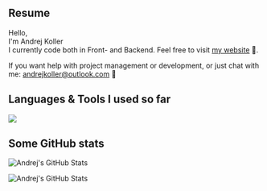 <div>
  <h2>Resume</h2>
  <div>
    <p>
      Hello,
      <br />
      I'm Andrej Koller
      <br />
      I currently code both in Front- and Backend. Feel free to visit <a href="https://www.andrejkoller.com" target="_blank">my website</a> 💭.
    </p>
    <p>
      If you want help with project management or development, or just chat with me: <a href="mailto:andrejkoller@outlook.com">andrejkoller@outlook.com</a> 📧
    </p>
  </div>
</div>
<div>
  <h2>Languages & Tools I used so far</h2>
  <p>
    <img src="https://skillicons.dev/icons?i=html,css,scss,js,ts,angular,react,nextjs,vue,tailwind,bootstrap,dotnet,cs,java,wordpress,webflow,vscode,visualstudio" />
  </p>
</div>
<div>
  <h2>Some GitHub stats</h2>
  <p>
    <img src="https://github-readme-stats.vercel.app/api/top-langs/?username=andrejkoller&theme=dark&background=141321&text_color=ffffff&hide_progress=true" alt="Andrej's GitHub Stats" />
  </p>
  <p>
     <img src="https://streak-stats.demolab.com?user=andrejkoller&theme=dark&short_numbers=true&date_format=j%20M%5B%20Y%5D&exclude_days=Sun%2CSat" alt="Andrej's GitHub Stats" />
  </p>
</div>
